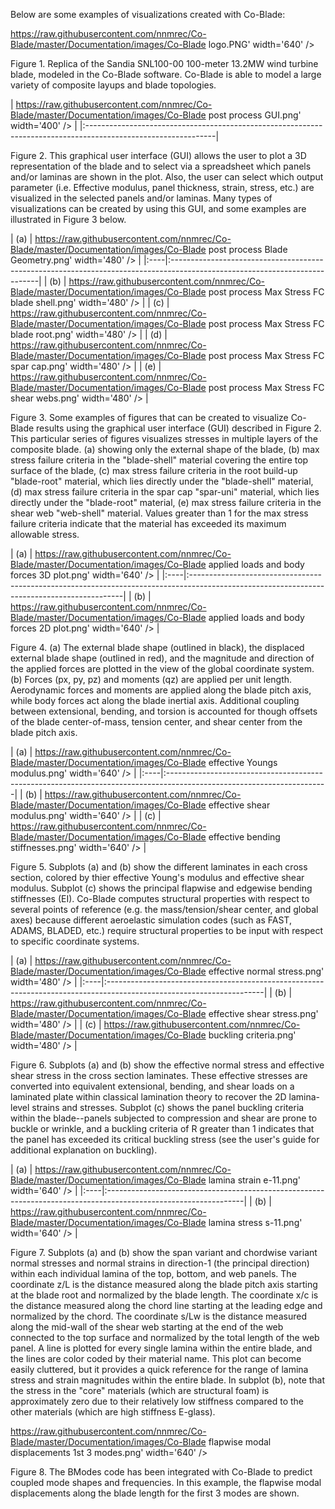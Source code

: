 Below are some examples of visualizations created with Co-Blade:

https://raw.githubusercontent.com/nnmrec/Co-Blade/master/Documentation/images/Co-Blade logo.PNG' width='640' />

Figure 1. Replica of the Sandia SNL100-00 100-meter 13.2MW wind turbine blade, modeled in the Co-Blade software. Co-Blade is able to model a large variety of composite layups and blade topologies.

| https://raw.githubusercontent.com/nnmrec/Co-Blade/master/Documentation/images/Co-Blade post process GUI.png' width='400' /> | |:--------------------------------------------------------------------------------------------------------------|

Figure 2. This graphical user interface (GUI) allows the user to plot a 3D representation of the blade and to select via a spreadsheet which panels and/or laminas are shown in the plot. Also, the user can select which output parameter (i.e. Effective modulus, panel thickness, strain, stress, etc.) are visualized in the selected panels and/or laminas. Many types of visualizations can be created by using this GUI, and some examples are illustrated in Figure 3 below.

| (a) | https://raw.githubusercontent.com/nnmrec/Co-Blade/master/Documentation/images/Co-Blade post process Blade Geometry.png' width='480' /> | |:----|:---------------------------------------------------------------------------------------------------------------------------| | (b) | https://raw.githubusercontent.com/nnmrec/Co-Blade/master/Documentation/images/Co-Blade post process Max Stress FC blade shell.png' width='480' /> | | (c) | https://raw.githubusercontent.com/nnmrec/Co-Blade/master/Documentation/images/Co-Blade post process Max Stress FC blade root.png' width='480' /> | | (d) | https://raw.githubusercontent.com/nnmrec/Co-Blade/master/Documentation/images/Co-Blade post process Max Stress FC spar cap.png' width='480' /> | | (e) | https://raw.githubusercontent.com/nnmrec/Co-Blade/master/Documentation/images/Co-Blade post process Max Stress FC shear webs.png' width='480' /> |

Figure 3. Some examples of figures that can be created to visualize Co-Blade results using the graphical user interface (GUI) described in Figure 2. This particular series of figures visualizes stresses in multiple layers of the composite blade. (a) showing only the external shape of the blade, (b) max stress failure criteria in the "blade-shell" material covering the entire top surface of the blade, (c) max stress failure criteria in the root build-up "blade-root" material, which lies directly under the "blade-shell" material, (d) max stress failure criteria in the spar cap "spar-uni" material, which lies directly under the "blade-root" material, (e) max stress failure criteria in the shear web "web-shell" material. Values greater than 1 for the max stress failure criteria indicate that the material has exceeded its maximum allowable stress.

| (a) | https://raw.githubusercontent.com/nnmrec/Co-Blade/master/Documentation/images/Co-Blade applied loads and body forces 3D plot.png' width='640' /> | |:----|:-------------------------------------------------------------------------------------------------------------------------------------------| | (b) | https://raw.githubusercontent.com/nnmrec/Co-Blade/master/Documentation/images/Co-Blade applied loads and body forces 2D plot.png' width='640' /> |

Figure 4. (a) The external blade shape (outlined in black), the displaced external blade shape (outlined in red), and the magnitude and direction of the applied forces are plotted in the view of the global coordinate system. (b) Forces (px, py, pz) and moments (qz) are applied per unit length. Aerodynamic forces and moments are applied along the blade pitch axis, while body forces act along the blade inertial axis. Additional coupling between extensional, bending, and torsion is accounted for though offsets of the blade center-of-mass, tension center, and shear center from the blade pitch axis.

| (a) | https://raw.githubusercontent.com/nnmrec/Co-Blade/master/Documentation/images/Co-Blade effective Youngs modulus.png' width='640' /> | |:----|:----------------------------------------------------------------------------------------------------------------------| | (b) | https://raw.githubusercontent.com/nnmrec/Co-Blade/master/Documentation/images/Co-Blade effective shear modulus.png' width='640' /> | | (c) | https://raw.githubusercontent.com/nnmrec/Co-Blade/master/Documentation/images/Co-Blade effective bending stiffnesses.png' width='640' /> |

Figure 5. Subplots (a) and (b) show the different laminates in each cross section, colored by thier effective Young's modulus and effective shear modulus. Subplot (c) shows the principal flapwise and edgewise bending stiffnesses (EI). Co-Blade computes structural properties with respect to several points of reference (e.g. the mass/tension/shear center, and global axes) because different aeroelastic simulation codes (such as FAST, ADAMS, BLADED, etc.) require structural properties to be input with respect to specific coordinate systems.

| (a) | https://raw.githubusercontent.com/nnmrec/Co-Blade/master/Documentation/images/Co-Blade effective normal stress.png' width='480' /> | |:----|:---------------------------------------------------------------------------------------------------------------------| | (b) | https://raw.githubusercontent.com/nnmrec/Co-Blade/master/Documentation/images/Co-Blade effective shear stress.png' width='480' /> | | (c) | https://raw.githubusercontent.com/nnmrec/Co-Blade/master/Documentation/images/Co-Blade buckling criteria.png' width='480' /> |

Figure 6. Subplots (a) and (b) show the effective normal stress and effective shear stress in the cross section laminates. These effective stresses are converted into equivalent extensional, bending, and shear loads on a laminated plate within classical lamination theory to recover the 2D lamina-level strains and stresses. Subplot (c) shows the panel buckling criteria within the blade--panels subjected to compression and shear are prone to buckle or wrinkle, and a buckling criteria of R greater than 1 indicates that the panel has exceeded its critical buckling stress (see the user's guide for additional explanation on buckling).

| (a) | https://raw.githubusercontent.com/nnmrec/Co-Blade/master/Documentation/images/Co-Blade lamina strain e-11.png' width='640' /> | |:----|:----------------------------------------------------------------------------------------------------------------| | (b) | https://raw.githubusercontent.com/nnmrec/Co-Blade/master/Documentation/images/Co-Blade lamina stress s-11.png' width='640' /> |

Figure 7. Subplots (a) and (b) show the span variant and chordwise variant normal stresses and normal strains in direction-1 (the principal direction) within each individual lamina of the top, bottom, and web panels. The coordinate z/L is the distance measured along the blade pitch axis starting at the blade root and normalized by the blade length. The coordinate x/c is the distance measured along the chord line starting at the leading edge and normalized by the chord. The coordinate s/Lw is the distance measured along the mid-wall of the shear web starting at the end of the web connected to the top surface and normalized by the total length of the web panel. A line is plotted for every single lamina within the entire blade, and the lines are color coded by their material name. This plot can become easily cluttered, but it provides a quick reference for the range of lamina stress and strain magnitudes within the entire blade. In subplot (b), note that the stress in the "core" materials (which are structural foam) is approximately zero due to their relatively low stiffness compared to the other materials (which are high stiffness E-glass).

https://raw.githubusercontent.com/nnmrec/Co-Blade/master/Documentation/images/Co-Blade flapwise modal displacements 1st 3 modes.png' width='640' />

Figure 8. The BModes code has been integrated with Co-Blade to predict coupled mode shapes and frequencies. In this example, the flapwise modal displacements along the blade length for the first 3 modes are shown.